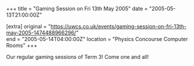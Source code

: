 +++
title = "Gaming Session on Fri 13th May 2005"
date = "2005-05-13T21:00:00Z"

[extra]
original = "https://uwcs.co.uk/events/gaming-session-on-fri-13th-may-2005-1474488966296/"    
end = "2005-05-14T04:00:00Z"
location = "Physics Concourse Computer Rooms"
+++

Our regular gaming sessions of Term 3\! Come one and all\!

